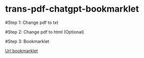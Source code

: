 # trans-pdf-chatgpt-bookmarklet

#Step 1: Change pdf to txt

#Step 2: Change pdf to html (Optional)

#Step 3: Bookmarklet

<a href="javascript:(function()%7Bjavascript%3A%20!(function%20()%20%7Bif%20(document.getElementById(%22txtViewerContainer%22))%20return%3Bvar%20e%20%3D%20document.createElement(%22div%22)%3B(e.id%20%3D%20%22txtViewerContainer%22)%2C(e.style.position%20%3D%20%22fixed%22)%2C(e.style.bottom%20%3D%20%2220px%22)%2C(e.style.right%20%3D%20%2220px%22)%2C(e.style.backgroundColor%20%3D%20%22%23fff%22)%2C(e.style.padding%20%3D%20%2210px%22)%2C(e.style.boxShadow%20%3D%20%220%200%2010px%20rgba(0%2C%200%2C%200%2C%200.5)%22)%2C(e.style.zIndex%20%3D%20%229999%22)%3Bvar%20t%20%3D%20document.createElement(%22button%22)%3B(t.textContent%20%3D%20%22X%22)%2C(t.style.position%20%3D%20%22absolute%22)%2C(t.style.top%20%3D%20%225px%22)%2C(t.style.right%20%3D%20%225px%22)%2C(t.style.zIndex%20%3D%20%2210001%22)%2C(t.style.background%20%3D%20%22%23f00%22)%2C(t.style.color%20%3D%20%22%23fff%22)%2C(t.style.border%20%3D%20%22none%22)%2C(t.style.borderRadius%20%3D%20%2250%25%22)%2C(t.style.width%20%3D%20%2230px%22)%2C(t.style.height%20%3D%20%2230px%22)%2C(t.style.textAlign%20%3D%20%22center%22)%2C(t.style.lineHeight%20%3D%20%2230px%22)%2C(t.style.cursor%20%3D%20%22pointer%22)%2Ce.appendChild(t)%3Bvar%20l%20%3D%20document.createElement(%22input%22)%3B(l.type%20%3D%20%22file%22)%2C(l.accept%20%3D%20%22.txt%22)%2C(l.style.display%20%3D%20%22block%22)%2C(l.style.marginBottom%20%3D%20%2210px%22)%2Ce.appendChild(l)%3Bvar%20n%20%3D%20document.createElement(%22input%22)%3B(n.type%20%3D%20%22file%22)%2C(n.accept%20%3D%20%22.html%22)%2C(n.style.display%20%3D%20%22block%22)%2C(n.style.marginBottom%20%3D%20%2210px%22)%2Ce.appendChild(n)%3Bvar%20i%20%3D%20document.createElement(%22input%22)%3B(i.type%20%3D%20%22number%22)%2C(i.placeholder%20%3D%20%22Ch%E1%BB%8Dn%20trang%22)%2C(i.style.display%20%3D%20%22block%22)%2C(i.style.marginBottom%20%3D%20%2210px%22)%2Ce.appendChild(i)%3Bvar%20o%20%3D%20document.createElement(%22button%22)%3B(o.textContent%20%3D%20%22Xem%20TXT%22)%2C(o.style.display%20%3D%20%22block%22)%2C(o.style.marginBottom%20%3D%20%2210px%22)%2Ce.appendChild(o)%3Bvar%20a%20%3D%20document.createElement(%22button%22)%3B(a.textContent%20%3D%20%22Xem%20HTML%22)%2C(a.style.display%20%3D%20%22block%22)%2C(a.style.marginBottom%20%3D%20%2210px%22)%2Ce.appendChild(a)%3Bvar%20s%20%3D%20document.createElement(%22button%22)%3B(s.textContent%20%3D%20%22D%E1%BB%8Bch%22)%2C(s.style.display%20%3D%20%22block%22)%2C(s.style.marginBottom%20%3D%20%2210px%22)%2Ce.appendChild(s)%3Bvar%20r%20%3D%20document.createElement(%22button%22)%3B(r.textContent%20%3D%20%22Next%22)%2C(r.style.display%20%3D%20%22block%22)%2C(r.style.marginBottom%20%3D%20%2210px%22)%2Ce.appendChild(r)%3Bvar%20d%20%3D%20document.createElement(%22div%22)%3B(d.id%20%3D%20%22txtPopup%22)%2C(d.style.position%20%3D%20%22fixed%22)%2C(d.style.top%20%3D%20%2210%25%22)%2C(d.style.left%20%3D%20%2210%25%22)%2C(d.style.width%20%3D%20%2280%25%22)%2C(d.style.height%20%3D%20%2280%25%22)%2C(d.style.backgroundColor%20%3D%20%22%23fff%22)%2C(d.style.zIndex%20%3D%20%2210000%22)%2C(d.style.boxShadow%20%3D%20%220%200%2020px%20rgba(0%2C%200%2C%200%2C%200.7)%22)%2C(d.style.display%20%3D%20%22none%22)%2Ce.appendChild(d)%3Bvar%20p%20%3D%20document.createElement(%22div%22)%3B(p.id%20%3D%20%22htmlPopup%22)%2C(p.style.position%20%3D%20%22fixed%22)%2C(p.style.top%20%3D%20%2210%25%22)%2C(p.style.left%20%3D%20%2210%25%22)%2C(p.style.width%20%3D%20%2280%25%22)%2C(p.style.height%20%3D%20%2280%25%22)%2C(p.style.backgroundColor%20%3D%20%22%23fff%22)%2C(p.style.zIndex%20%3D%20%2210000%22)%2C(p.style.boxShadow%20%3D%20%220%200%2020px%20rgba(0%2C%200%2C%200%2C%200.7)%22)%2C(p.style.display%20%3D%20%22none%22)%2Ce.appendChild(p)%3Bvar%20y%20%3D%20document.createElement(%22button%22)%3B(y.textContent%20%3D%20%22X%22)%2C(y.style.position%20%3D%20%22absolute%22)%2C(y.style.top%20%3D%20%225px%22)%2C(y.style.right%20%3D%20%225px%22)%2C(y.style.zIndex%20%3D%20%2210001%22)%2Cd.appendChild(y)%3Bvar%20c%20%3D%20document.createElement(%22button%22)%3B(c.textContent%20%3D%20%22X%22)%2C(c.style.position%20%3D%20%22absolute%22)%2C(c.style.top%20%3D%20%225px%22)%2C(c.style.right%20%3D%20%225px%22)%2C(c.style.zIndex%20%3D%20%2210001%22)%2Cp.appendChild(c)%3Bvar%20%24%20%3D%20document.createElement(%22iframe%22)%3B(%24.style.width%20%3D%20%22100%25%22)%2C(%24.style.height%20%3D%20%22100%25%22)%2C(%24.style.border%20%3D%20%22none%22)%2Cd.appendChild(%24)%3Bvar%20h%20%3D%20document.createElement(%22img%22)%3B(h.style.width%20%3D%20%22100%25%22)%2C(h.style.height%20%3D%20%22100%25%22)%2C(h.style.objectFit%20%3D%20%22contain%22)%2Cp.appendChild(h)%2Cdocument.body.appendChild(e)%3Bvar%20u%20%3D%20document.createElement(%22button%22)%3B(u.textContent%20%3D%20%22%2B%22)%2C(u.style.position%20%3D%20%22fixed%22)%2C(u.style.bottom%20%3D%20%2220px%22)%2C(u.style.right%20%3D%20%2220px%22)%2C(u.style.backgroundColor%20%3D%20%22%230f0%22)%2C(u.style.color%20%3D%20%22%23fff%22)%2C(u.style.border%20%3D%20%22none%22)%2C(u.style.borderRadius%20%3D%20%2250%25%22)%2C(u.style.width%20%3D%20%2230px%22)%2C(u.style.height%20%3D%20%2230px%22)%2C(u.style.textAlign%20%3D%20%22center%22)%2C(u.style.lineHeight%20%3D%20%2230px%22)%2C(u.style.cursor%20%3D%20%22pointer%22)%2C(u.style.zIndex%20%3D%20%2210000%22)%2C(u.style.display%20%3D%20%22none%22)%2Cdocument.body.appendChild(u)%3Bvar%20x%20%3D%20%22%22%2Cg%20%3D%20%5B%5D%2Cb%20%3D%20%5B%5D%2Cf%20%3D%201%3Bfunction%20m(e)%20%7Blet%20t%20%3D%20document.querySelector('textarea%5Bid%3D%22prompt-textarea%22%5D')%2Cl%20%3D%20document.querySelector('button%5Bdata-testid%3D%22send-button%22%5D')%3Bif%20(t%20%26%26%20l)%20%7Bt.value%20%3D%20%60D%E1%BB%8Bch%3A%20%24%7Be%7D%60%3Blet%20n%20%3D%20new%20Event(%22input%22%2C%20%7B%20bubbles%3A%20!0%20%7D)%3Bt.dispatchEvent(n)%2CsetTimeout(()%20%3D%3E%20%7Bl.disabled%3F%20console.log(%22N%5Cxfat%20g%E1%BB%ADi%20v%E1%BA%ABn%20b%E1%BB%8B%20v%5Cxf4%20hi%E1%BB%87u%20h%5Cxf3a!%22)%3A%20l.click()%3B%7D%2C%20500)%3B%7D%20else%20console.log(%22Kh%5Cxf4ng%20t%5Cxecm%20th%E1%BA%A5y%20ph%E1%BA%A7n%20t%E1%BB%AD%20ChatGPT!%22)%3B%7Dl.addEventListener(%22change%22%2C%20function%20(e)%20%7Bvar%20t%20%3D%20e.target.files%5B0%5D%3Bif%20(t)%20%7Bvar%20l%20%3D%20new%20FileReader()%3B(l.onload%20%3D%20function%20()%20%7B(g%20%3D%20(x%20%3D%20this.result).split(%2F%5Cn%5CnPage%20%5Cd%2B%3A%5Cn%2F).slice(1))%2C(i.max%20%3D%20g.length)%2C(i.placeholder%20%3D%20%22Ch%E1%BB%8Dn%20trang%20(1-%22%20%2B%20g.length%20%2B%20%22)%22)%2C(f%20%3D%201)%2C(i.value%20%3D%20f)%3B%7D)%2Cl.readAsText(t)%3B%7D%7D)%2Cn.addEventListener(%22change%22%2C%20function%20(e)%20%7Bvar%20t%20%3D%20e.target.files%5B0%5D%3Bif%20(t)%20%7Bvar%20l%20%3D%20new%20FileReader()%3B(l.onload%20%3D%20function%20()%20%7Bb%20%3D%20Array.from(new%20DOMParser().parseFromString(this.result%2C%20%22text%2Fhtml%22).querySelectorAll(%22img%22)).map((e)%20%3D%3E%20e.src)%3B%7D)%2Cl.readAsText(t)%3B%7D%7D)%2Co.addEventListener(%22click%22%2C%20function%20()%20%7Bif%20((f%20%3D%20parseInt(i.value))%20%3E%200%20%26%26%20f%20%3C%3D%20g.length)%20%7Bvar%20e%20%3D%20g%5Bf%20-%201%5D%3B(%24.srcdoc%20%3D%22%3Cpre%3E%22%20%2B%20e.replace(%2F%3C%2Fg%2C%20%22%26lt%3B%22).replace(%2F%3E%2Fg%2C%20%22%26gt%3B%22)%20%2B%20%22%3C%2Fpre%3E%22)%2C(d.style.display%20%3D%20%22block%22)%3B%7D%7D)%2Ca.addEventListener(%22click%22%2C%20function%20()%20%7Bif%20((f%20%3D%20parseInt(i.value))%20%3E%200%20%26%26%20f%20%3C%3D%20b.length)%20%7Bvar%20e%20%3D%20b%5Bf%5D%3B(h.src%20%3D%20e)%2C%20(p.style.display%20%3D%20%22block%22)%3B%7D%7D)%2Cs.addEventListener(%22click%22%2C%20function%20()%20%7B(f%20%3D%20parseInt(i.value))%20%3E%200%20%26%26%20f%20%3C%3D%20g.length%20%26%26%20m(g%5Bf%20-%201%5D)%3B%7D)%2Cr.addEventListener(%22click%22%2C%20function%20()%20%7B(f%20%3D%20parseInt(i.value))%20%3C%20g.length%20%26%26%20(f%2B%2B%2C%20(i.value%20%3D%20f)%2C%20m(g%5Bf%20-%201%5D))%3B%7D)%2Ct.addEventListener(%22click%22%2C%20function%20()%20%7B(e.style.display%20%3D%20%22none%22)%2C%20(u.style.display%20%3D%20%22block%22)%3B%7D)%2Cu.addEventListener(%22click%22%2C%20function%20()%20%7B(e.style.display%20%3D%20%22block%22)%2C%20(u.style.display%20%3D%20%22none%22)%3B%7D)%2Cy.addEventListener(%22click%22%2C%20function%20()%20%7Bd.style.display%20%3D%20%22none%22%3B%7D)%2Cc.addEventListener(%22click%22%2C%20function%20()%20%7Bp.style.display%20%3D%20%22none%22%3B%7D)%2Cdocument.addEventListener(%22keydown%22%2C%20function%20e(t)%20%7B%22ArrowRight%22%20%3D%3D%3D%20t.key%20%26%26%20r.click()%3B%7D)%3Blet%20v%20%3D%20document.querySelectorAll(%22p%22).length%2CE%20%3D%20new%20MutationObserver((e)%20%3D%3E%20%7Blet%20t%20%3D%20document.querySelectorAll(%22p%22).length%3Bt%20%3E%20v%20%26%26(function%20e()%20%7Blet%20t%20%3D%20document.querySelectorAll(%22p%22)%3Bif%20(t.length%20%3C%202)%20return%3Blet%20l%20%3D%20t%5Bt.length%20-%202%5D%2Cn%20%3Dl.parentElement.parentElement.parentElement.parentElement.parentElement%3B(function%20e(t%2C%20l)%20%7Blet%20n%20%3D%20setInterval(()%20%3D%3E%20%7Blet%20e%20%3D%20t.querySelectorAll(%22button%22)%3Be.length%20%3E%200%20%26%26%20(clearInterval(n)%2C%20l())%3B%7D%2C%20100)%3B%7D)(n%2C%20()%20%3D%3E%20%7Blet%20e%20%3D%20n.querySelector(%22button%22)%3Be%20%26%26%20e.click()%3B%7D)%3B%7D)()%2C(v%20%3D%20t)%3B%7D)%3BE.observe(document.body%2C%20%7B%20childList%3A%20!0%2C%20subtree%3A%20!0%20%7D)%3B%7D)()%7D)()">Url bookmarklet</a>